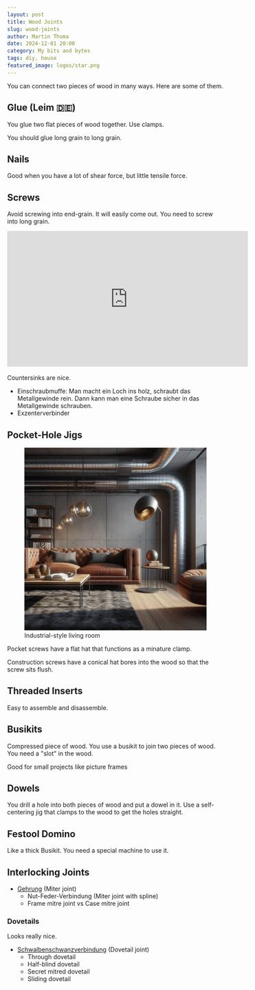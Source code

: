 ```yaml
---
layout: post
title: Wood Joints
slug: wood-joints
author: Martin Thoma
date: 2024-12-01 20:00
category: My bits and bytes
tags: diy, house
featured_image: logos/star.png
---
```

You can connect two pieces of wood in many ways. Here are some of them.

## Glue (Leim 🇩🇪)

You glue two flat pieces of wood together. Use clamps.

You should glue long grain to long grain.

## Nails

Good when you have a lot of shear force, but little tensile force.

## Screws

Avoid screwing into end-grain. It will easily come out. You need to screw into
long grain.

<iframe width="560" height="315" src="https://www.youtube.com/embed/1RRNjne3R84?si=dFvVDk_64oK6Caiv" title="YouTube video player" frameborder="0" allow="accelerometer; autoplay; clipboard-write; encrypted-media; gyroscope; picture-in-picture; web-share" allowfullscreen></iframe>

Countersinks are nice.

* Einschraubmuffe: Man macht ein Loch ins holz, schraubt das Metallgewinde
  rein. Dann kann man eine Schraube sicher in das Metallgewinde schrauben.
* Exzenterverbinder

## Pocket-Hole Jigs

<figure class="wp-caption aligncenter img-thumbnail">
    <a href="../images/2024/01/industrial-living-room.jpg"><img src="../images/2024/01/industrial-living-room.jpg" alt="Industrial-style living room" style="max-height: 512px"/></a>
    <figcaption class="text-center">Industrial-style living room</figcaption>
</figure>

Pocket screws have a flat hat that functions as a minature clamp.

Construction screws have a conical hat bores into the wood so that the screw sits flush.

## Threaded Inserts

Easy to assemble and disassemble.

## Busikits

Compressed piece of wood. You use a busikit to join two pieces of wood.
You need a "slot" in the wood.

Good for small projects like picture frames

## Dowels

You drill a hole into both pieces of wood and put a dowel in it. Use a
self-centering jig that clamps to the wood to get the holes straight.


## Festool Domino

Like a thick Busikit. You need a special machine to use it.

## Interlocking Joints

* [Gehrung](https://de.wikipedia.org/wiki/Gehrung) (Miter joint)
    * Nut-Feder-Verbindung (Miter joint with spline)
    * Frame mitre joint vs Case mitre joint


### Dovetails

Looks really nice.

* [Schwalbenschwanzverbindung](https://de.wikipedia.org/wiki/Schwalbenschwanzverbindung) (Dovetail joint)
    * Through dovetail
    * Half-blind dovetail
    * Secret mitred dovetail
    * Sliding dovetail
